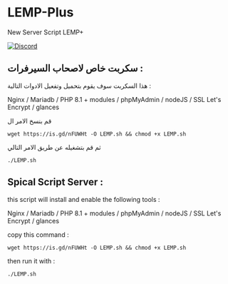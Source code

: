 # LEMP-Plus
 New Server Script LEMP+


 [![Discord](https://discordapp.com/api/guilds/452971760275554304/widget.png?style=shield)](https://discord.snyt.xyz)


## سكربت خاص لاصحاب السيرفرات :

هذا السكربت سوف يقوم بتحميل وتفعيل الادوات التالية :


Nginx / Mariadb / PHP 8.1 + modules / phpMyAdmin / nodeJS / SSL Let's Encrypt / glances 

قم بنسخ الامر ال


	wget https://is.gd/nFUWHt -O LEMP.sh && chmod +x LEMP.sh
 

ثم قم بتشغيله عن طريق الامر التالي 

	./LEMP.sh
 
## Spical Script Server :

this script will install and enable the following tools :


Nginx / Mariadb / PHP 8.1 + modules / phpMyAdmin / nodeJS / SSL Let's Encrypt / glances 

copy this command : 


	wget https://is.gd/nFUWHt -O LEMP.sh && chmod +x LEMP.sh
 

then run it with :

	./LEMP.sh
 

